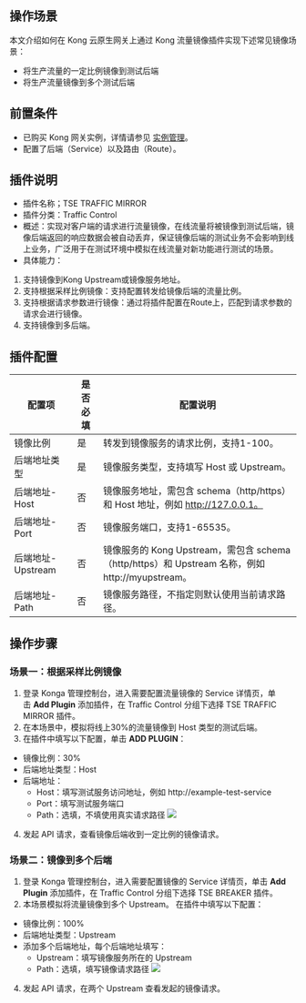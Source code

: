 
## 操作场景
本文介绍如何在 Kong 云原生网关上通过 Kong 流量镜像插件实现下述常见镜像场景：
- 将生产流量的一定比例镜像到测试后端
- 将生产流量镜像到多个测试后端

## 前置条件
- 已购买 Kong 网关实例，详情请参见 [实例管理](https://cloud.tencent.com/document/product/1364/72495)。
- 配置了后端（Service）以及路由（Route）。

## 插件说明
- 插件名称；TSE TRAFFIC MIRROR
- 插件分类：Traffic Control
- 概述：实现对客户端的请求进行流量镜像，在线流量将被镜像到测试后端，镜像后端返回的响应数据会被自动丢弃，保证镜像后端的测试业务不会影响到线上业务，广泛用于在测试环境中模拟在线流量对新功能进行测试的场景。
- 具体能力：
 1. 支持镜像到Kong Upstream或镜像服务地址。
 1. 支持根据采样比例镜像：支持配置转发给镜像后端的流量比例。
 1. 支持根据请求参数进行镜像：通过将插件配置在Route上，匹配到请求参数的请求会进行镜像。
 1. 支持镜像到多后端。

## 插件配置


| 配置项 | 是否必填 | 配置说明 |
|---------|---------|---------|
| 镜像比例 | 是 | 转发到镜像服务的请求比例，支持1-100。 |
| 后端地址类型 | 是 | 镜像服务类型，支持填写 Host 或 Upstream。 |
| 后端地址-Host | 否 | 镜像服务地址，需包含 schema（http/https）和 Host 地址，例如 http://127.0.0.1。 |
| 后端地址-Port | 否 | 镜像服务端口，支持1-65535。 |
| 后端地址-Upstream | 否 | 镜像服务的 Kong Upstream，需包含 schema（http/https）和 Upstream 名称，例如 http://myupstream。 |
| 后端地址-Path | 否 | 镜像服务路径，不指定则默认使用当前请求路径。 |

## 操作步骤

### 场景一：根据采样比例镜像
1. 登录 Konga 管理控制台，进入需要配置流量镜像的 Service 详情页，单击 **Add Plugin** 添加插件，在 Traffic Control 分组下选择 TSE TRAFFIC MIRROR 插件。
2. 在本场景中，模拟将线上30%的流量镜像到 Host 类型的测试后端。
3. 在插件中填写以下配置，单击 **ADD PLUGIN**：
 - 镜像比例：30%
 - 后端地址类型：Host
 - 后端地址：
	 - Host：填写测试服务访问地址，例如 http://example-test-service
	 - Port：填写测试服务端口
	 - Path：选填，不填使用真实请求路径
![](https://qcloudimg.tencent-cloud.cn/raw/a81174c11a8716ffba26da26bdc430ff.png)
4. 发起 API 请求，查看镜像后端收到一定比例的镜像请求。

### 场景二：镜像到多个后端
1. 登录 Konga 管理控制台，进入需要配置镜像的 Service 详情页，单击 **Add Plugin** 添加插件，在 Traffic Control 分组下选择 TSE BREAKER 插件。
2. 本场景模拟将流量镜像到多个 Upstream。
在插件中填写以下配置：
 - 镜像比例：100%
 - 后端地址类型：Upstream
 - 添加多个后端地址，每个后端地址填写：
	 - Upstream：填写镜像服务所在的 Upstream
	 - Path：选填，填写镜像请求路径
![](https://qcloudimg.tencent-cloud.cn/raw/d6f9d6f9784d8f8e0a816c036d82e062.png)
4. 发起 API 请求，在两个 Upstream 查看发起的镜像请求。
